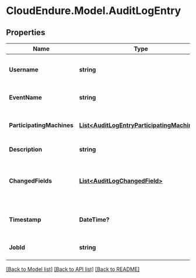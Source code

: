 # CloudEndure.Model.AuditLogEntry
## Properties

Name | Type | Description | Notes
------------ | ------------- | ------------- | -------------
**Username** | **string** | username (typically an email) of user who initiated action (in UI or via API) which resulted in this audit log entry being added.  | [optional] 
**EventName** | **string** | Unique event name.  One of:  - replicationConfigurationChanged  - blueprintChanged  | [optional] 
**ParticipatingMachines** | [**List&lt;AuditLogEntryParticipatingMachines&gt;**](AuditLogEntryParticipatingMachines.md) | List of machine-identifiers objects.  Only present if Audit Log entry relates to one or more machines.  | [optional] 
**Description** | **string** | Long-form human-readable description of Audit Log entry. | [optional] 
**ChangedFields** | [**List&lt;AuditLogChangedField&gt;**](AuditLogChangedField.md) | Map of fields that have been changed and their old an new values. Only present when eventName is replicationConfigurationChanged or blueprintChanged  | [optional] 
**Timestamp** | **DateTime?** | RFC 3339 compliant date-time string of when Audit Log entry was created/ event described by audit log entry happened.  | [optional] 
**JobId** | **string** | ID of Job due to which this log entry was created (only included if log entry is result of a Job) | [optional] 

[[Back to Model list]](../README.md#documentation-for-models) [[Back to API list]](../README.md#documentation-for-api-endpoints) [[Back to README]](../README.md)

